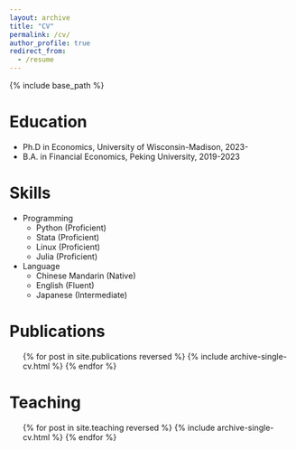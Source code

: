 ```yaml
---
layout: archive
title: "CV"
permalink: /cv/
author_profile: true
redirect_from:
  - /resume
---
```


{% include base_path %}

Education
======
* Ph.D in Economics, University of Wisconsin-Madison, 2023-
* B.A. in Financial Economics, Peking University, 2019-2023

  
Skills
======
* Programming
  * Python (Proficient)
  * Stata (Proficient)
  * Linux (Proficient)
  * Julia (Proficient)
* Language
  * Chinese Mandarin (Native)
  * English (Fluent)
  * Japanese (Intermediate)

Publications
======
  <ul>{% for post in site.publications reversed %}
    {% include archive-single-cv.html %}
  {% endfor %}</ul>

  
Teaching
======
  <ul>{% for post in site.teaching reversed %}
    {% include archive-single-cv.html %}
  {% endfor %}</ul>
  
